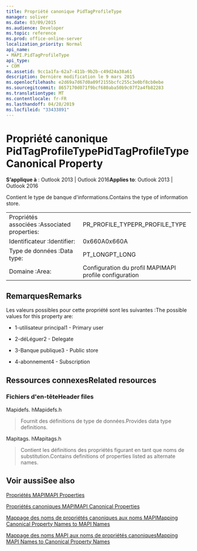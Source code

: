```yaml
---
title: Propriété canonique PidTagProfileType
manager: soliver
ms.date: 03/09/2015
ms.audience: Developer
ms.topic: reference
ms.prod: office-online-server
localization_priority: Normal
api_name:
- MAPI.PidTagProfileType
api_type:
- COM
ms.assetid: 9cc1a1fa-62a7-411b-9b2b-c49d24a38a61
description: Dernière modification le 9 mars 2015
ms.openlocfilehash: e2d69a7d67d0a09f2155bcfc255c3e0bf8cb0ebe
ms.sourcegitcommit: 8657170d071f9bcf680aba50b9c07f2a4fb82283
ms.translationtype: MT
ms.contentlocale: fr-FR
ms.lasthandoff: 04/28/2019
ms.locfileid: "33433891"
---
```

# <a name="pidtagprofiletype-canonical-property"></a><span data-ttu-id="ccd7e-103">Propriété canonique PidTagProfileType</span><span class="sxs-lookup"><span data-stu-id="ccd7e-103">PidTagProfileType Canonical Property</span></span>

  
  
<span data-ttu-id="ccd7e-104">**S’applique à** : Outlook 2013 | Outlook 2016</span><span class="sxs-lookup"><span data-stu-id="ccd7e-104">**Applies to**: Outlook 2013 | Outlook 2016</span></span> 
  
<span data-ttu-id="ccd7e-105">Contient le type de banque d'informations.</span><span class="sxs-lookup"><span data-stu-id="ccd7e-105">Contains the type of information store.</span></span>
  
|||
|:-----|:-----|
|<span data-ttu-id="ccd7e-106">Propriétés associées :</span><span class="sxs-lookup"><span data-stu-id="ccd7e-106">Associated properties:</span></span>  <br/> |<span data-ttu-id="ccd7e-107">PR_PROFILE_TYPE</span><span class="sxs-lookup"><span data-stu-id="ccd7e-107">PR_PROFILE_TYPE</span></span>  <br/> |
|<span data-ttu-id="ccd7e-108">Identificateur :</span><span class="sxs-lookup"><span data-stu-id="ccd7e-108">Identifier:</span></span>  <br/> |<span data-ttu-id="ccd7e-109">0x660A</span><span class="sxs-lookup"><span data-stu-id="ccd7e-109">0x660A</span></span>  <br/> |
|<span data-ttu-id="ccd7e-110">Type de données :</span><span class="sxs-lookup"><span data-stu-id="ccd7e-110">Data type:</span></span>  <br/> |<span data-ttu-id="ccd7e-111">PT_LONG</span><span class="sxs-lookup"><span data-stu-id="ccd7e-111">PT_LONG</span></span>  <br/> |
|<span data-ttu-id="ccd7e-112">Domaine :</span><span class="sxs-lookup"><span data-stu-id="ccd7e-112">Area:</span></span>  <br/> |<span data-ttu-id="ccd7e-113">Configuration du profil MAPI</span><span class="sxs-lookup"><span data-stu-id="ccd7e-113">MAPI profile configuration</span></span>  <br/> |
   
## <a name="remarks"></a><span data-ttu-id="ccd7e-114">Remarques</span><span class="sxs-lookup"><span data-stu-id="ccd7e-114">Remarks</span></span>

<span data-ttu-id="ccd7e-115">Les valeurs possibles pour cette propriété sont les suivantes :</span><span class="sxs-lookup"><span data-stu-id="ccd7e-115">The possible values for this property are:</span></span>
  
- <span data-ttu-id="ccd7e-116">1-utilisateur principal</span><span class="sxs-lookup"><span data-stu-id="ccd7e-116">1 - Primary user</span></span>
    
- <span data-ttu-id="ccd7e-117">2-déLéguer</span><span class="sxs-lookup"><span data-stu-id="ccd7e-117">2 - Delegate</span></span>
    
- <span data-ttu-id="ccd7e-118">3-Banque publique</span><span class="sxs-lookup"><span data-stu-id="ccd7e-118">3 - Public store</span></span>
    
- <span data-ttu-id="ccd7e-119">4-abonnement</span><span class="sxs-lookup"><span data-stu-id="ccd7e-119">4 - Subscription</span></span>
    
## <a name="related-resources"></a><span data-ttu-id="ccd7e-120">Ressources connexes</span><span class="sxs-lookup"><span data-stu-id="ccd7e-120">Related resources</span></span>

### <a name="header-files"></a><span data-ttu-id="ccd7e-121">Fichiers d'en-tête</span><span class="sxs-lookup"><span data-stu-id="ccd7e-121">Header files</span></span>

<span data-ttu-id="ccd7e-122">Mapidefs. h</span><span class="sxs-lookup"><span data-stu-id="ccd7e-122">Mapidefs.h</span></span>
  
> <span data-ttu-id="ccd7e-123">Fournit des définitions de type de données.</span><span class="sxs-lookup"><span data-stu-id="ccd7e-123">Provides data type definitions.</span></span>
    
<span data-ttu-id="ccd7e-124">Mapitags. h</span><span class="sxs-lookup"><span data-stu-id="ccd7e-124">Mapitags.h</span></span>
  
> <span data-ttu-id="ccd7e-125">Contient les définitions des propriétés figurant en tant que noms de substitution.</span><span class="sxs-lookup"><span data-stu-id="ccd7e-125">Contains definitions of properties listed as alternate names.</span></span>
    
## <a name="see-also"></a><span data-ttu-id="ccd7e-126">Voir aussi</span><span class="sxs-lookup"><span data-stu-id="ccd7e-126">See also</span></span>



[<span data-ttu-id="ccd7e-127">Propriétés MAPI</span><span class="sxs-lookup"><span data-stu-id="ccd7e-127">MAPI Properties</span></span>](mapi-properties.md)
  
[<span data-ttu-id="ccd7e-128">Propriétés canoniques MAPI</span><span class="sxs-lookup"><span data-stu-id="ccd7e-128">MAPI Canonical Properties</span></span>](mapi-canonical-properties.md)
  
[<span data-ttu-id="ccd7e-129">Mappage des noms de propriétés canoniques aux noms MAPI</span><span class="sxs-lookup"><span data-stu-id="ccd7e-129">Mapping Canonical Property Names to MAPI Names</span></span>](mapping-canonical-property-names-to-mapi-names.md)
  
[<span data-ttu-id="ccd7e-130">Mappage des noms MAPI aux noms de propriétés canoniques</span><span class="sxs-lookup"><span data-stu-id="ccd7e-130">Mapping MAPI Names to Canonical Property Names</span></span>](mapping-mapi-names-to-canonical-property-names.md)

